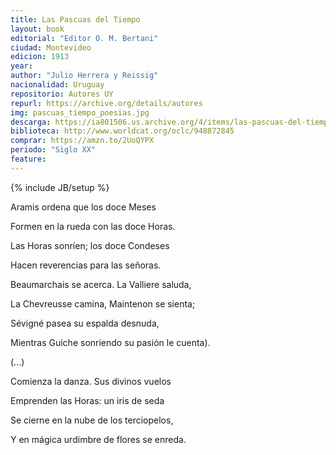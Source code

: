 ```yaml
---
title: Las Pascuas del Tiempo
layout: book
editorial: "Editor O. M. Bertani"
ciudad: Montevideo
edicion: 1913
year: 
author: "Julio Herrera y Reissig"
nacionalidad: Uruguay
repositorio: Autores UY
repurl: https://archive.org/details/autores
img: pascuas_tiempo_poesias.jpg
descarga: https://ia801506.us.archive.org/4/items/las-pascuas-del-tiempo-poesias-y-otros-poemas-01/las-pascuas-del-tiempo-poesias-y-otros-poemas--0%281%29.pdf
biblioteca: http://www.worldcat.org/oclc/948872845
comprar: https://amzn.to/2UoQYPX
periodo: "Siglo XX"
feature: 
---
```

{% include JB/setup %}

Aramis ordena que los doce Meses
 
Formen en la rueda con las doce Horas.
 
Las Horas sonríen; los doce Condeses
 
Hacen reverencias para las señoras.
 
 
Beaumarchais se acerca. La Valliere saluda,
 
La Chevreusse camina, Maintenon se sienta;
 
Sévigné pasea su espalda desnuda,
 
Mientras Guiche sonriendo su pasión le cuenta).
 
(...)
 
Comienza la danza. Sus divinos vuelos
 
Emprenden las Horas: un iris de seda
 
Se cierne en la nube de los terciopelos,
 
Y en mágica urdimbre de flores se enreda.
